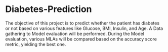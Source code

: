 # Diabetes-Prediction

The objective of this project is to predict whether the patient has diabetes or not based on various features like Glucose, BMI, Insulin, and Age. A Data gathering to Model evaluation will be performed. During the Model evaluation, various MLAs will be compared based on the accuracy score metric, yielding the best one.

